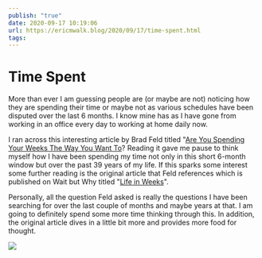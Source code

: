 ```yaml
---
publish: "true"
date: 2020-09-17 10:19:06
url: https://ericmwalk.blog/2020/09/17/time-spent.html
tags: 
---
```


# Time Spent

More than ever I am guessing people are (or maybe are not) noticing how they are spending their time or maybe not as various schedules have been disputed over the last 6 months. I know mine has as I have gone from working in an office every day to working at home daily now.</p>

I ran across this interesting article by Brad Feld titled "<a rel="noreferrer noopener" href="https://feld.com/archives/2020/09/are-you-spending-your-weeks-the-way-you-want-to.html" target="_blank">Are You Spending Your Weeks The Way You Want To</a>? Reading it gave me pause to think myself how I have been spending my time not only in this short 6-month window but over the past 39 years of my life. If this sparks some interest some further reading is the original article that Feld references which is published on Wait but Why titled "<a href="https://waitbutwhy.com/2014/05/life-weeks.html" target="_blank" rel="noreferrer noopener">Life in Weeks</a>".

Personally, all the question Feld asked is really the questions I have been searching for over the last couple of months and maybe years at that. I am going to definitely spend some more time thinking through this. In addition, the original article dives in a little bit more and provides more food for thought.

![](https://ericmwalk.blog/uploads/2021/ff752b88f0.jpg)
